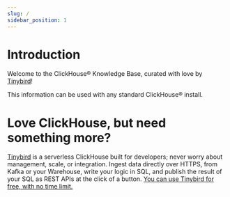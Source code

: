 ```yaml
---
slug: /
sidebar_position: 1
---
```


# Introduction

Welcome to the ClickHouse® Knowledge Base, curated with love by [Tinybird](https://tinybird.co)! 

This information can be used with any standard ClickHouse® install.

# Love ClickHouse, but need something more?

[Tinybird](https://tinybird.co) is a serverless ClickHouse built for developers; never worry about management, scale, or integration. Ingest data directly over HTTPS, from Kafka or your Warehouse, write your logic in SQL, and publish the result of your SQL as REST APIs at the click of a button. [You can use Tinybird for free, with no time limit.](https://tinybird.co)

